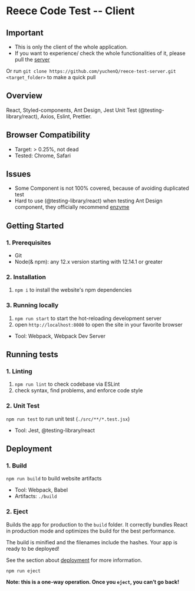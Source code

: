 # Reece Code Test -- Client

## Important

- This is only the client of the whole application.
- If you want to experience/ check the whole functionalities of it, please pull the [server](https://github.com/yuchenQ/reece-test-server)

Or run ```git clone https://github.com/yuchenQ/reece-test-server.git <target_folder>``` to make a quick pull

## Overview

React, Styled-components, Ant Design, Jest Unit Test (@testing-library/react), Axios, Eslint, Prettier.

## Browser Compatibility

- Target: > 0.25%, not dead
- Tested: Chrome, Safari

## Issues

- Some Component is not 100% covered, because of avoiding duplicated test
- Hard to use (@testing-library/react) when testing Ant Design component, they officially recommend [enzyme](https://enzymejs.github.io/enzyme/)

## Getting Started

### 1. Prerequisites

- Git
- Node(& npm): any 12.x version starting with 12.14.1 or greater

### 2. Installation

1. `npm i` to install the website's npm dependencies

### 3. Running locally

1. `npm run start` to start the hot-reloading development server
2. open `http://localhost:8080` to open the site in your favorite browser

- Tool: Webpack, Webpack Dev Server

## Running tests

### 1. Linting

1. `npm run lint` to check codebase via ESLint
2. check syntax, find problems, and enforce code style

### 2. Unit Test

`npm run test` to run unit test (`./src/**/*.test.jsx`)

- Tool: Jest, @testing-library/react

## Deployment

### 1. Build

`npm run build` to build website artifacts

- Tool: Webpack, Babel
- Artifacts: `./build`

### 2. Eject

Builds the app for production to the `build` folder.
It correctly bundles React in production mode and optimizes the build for the best performance.

The build is minified and the filenames include the hashes.
Your app is ready to be deployed!

See the section about [deployment](https://facebook.github.io/create-react-app/docs/deployment) for more information.

`npm run eject`

**Note: this is a one-way operation. Once you `eject`, you can’t go back!**
